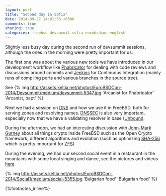 ```yaml
---
layout: post
title: "Second day in Sofia"
date: 2014-09-27 14:01:53 +0300
comments: true
sharing: true
categories: freebsd devsummit sofia eurobsdcon english
---
```


Slightly less busy day during the second run of devsummit sessions, although the ones in the morning were pretty important for us.
<!--more-->
The first one was about the various new tools we have introduced in our development workflow like [Phabricator](https://reviews.freebsd.org/) for dealing with code reviews and discussions around commits and [Jenkins](https://jenkins.freebsd.org/) for Continuous Integration (mainly runs of compiling ports and various branches in the source tree).

See {% img http://assets.keltia.net/photos/EuroBSDCon-2014/Devsummit/medium/devsummit-5347.jpg 'Arcanist for Phabricator' 'Arcanist, bapt' %}

Next we had a session on [DNS](http://en.wikipedia.org/wiki/Domain_Name_System) and how we use it in FreeBSD, both for serving zones and resolving names.  [DNSSEC](http://en.wikipedia.org/wiki/Domain_Name_System_Security_Extensions) is also very important, especially now that we have a validating resolver in base ([Unbound](http://en.wikipedia.org/wiki/Unbound_(DNS_server)).

During the afternoon, we had an interesting discussion with [John-Mark Gurney](https://twitter.com/encthenet) about all things crypto inside FreeBSD such as the Open Crypto framework, different algorithms and evolution (such as optimizing [SHA-256](http://en.wikipedia.org/wiki/SHA-2) which is pretty important for [ZFS](http://en.wikipedia.org/wiki/ZFS)).

During the evening, we had our second social event in a restaurant in the mountains with some local singing and dance, see the pictures and videos [here](http://assets.keltia.net/photos/EuroBSDCon-2014/Social1/index.html)

{% img http://assets.keltia.net/photos/EuroBSDCon-2014/Social1/medium/social-5355.jpg 'Bulgarian food' 'Bulgarian food' %}

{%footnotes_inline%}
